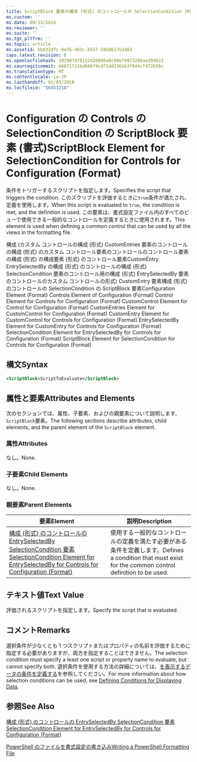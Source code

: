 ```yaml
---
title: ScriptBlock 要素の構成 (形式) のコントロールの SelectionCondition |Microsoft Docs
ms.custom: ''
ms.date: 09/13/2016
ms.reviewer: ''
ms.suite: ''
ms.tgt_pltfrm: ''
ms.topic: article
ms.assetid: bb032dfc-9ef6-403c-b557-5858617e3483
caps.latest.revision: 6
ms.openlocfilehash: 102987970152420896a0c986f0973280ae209623
ms.sourcegitcommit: b6871f21bd666f9cd71dd336bb3f844cf472b56c
ms.translationtype: MT
ms.contentlocale: ja-JP
ms.lasthandoff: 02/03/2019
ms.locfileid: "56853218"
---
```

# <a name="scriptblock-element-for-selectioncondition-for-controls-for-configuration-format"></a><span data-ttu-id="673e1-102">Configuration の Controls の SelectionCondition の ScriptBlock 要素 (書式)</span><span class="sxs-lookup"><span data-stu-id="673e1-102">ScriptBlock Element for SelectionCondition for Controls for Configuration (Format)</span></span>

<span data-ttu-id="673e1-103">条件をトリガーするスクリプトを指定します。</span><span class="sxs-lookup"><span data-stu-id="673e1-103">Specifies the script that triggers the condition.</span></span> <span data-ttu-id="673e1-104">このスクリプトを評価するときに`true`条件が満たされ、定義を使用します。</span><span class="sxs-lookup"><span data-stu-id="673e1-104">When this script is evaluated to `true`, the condition is met, and the definition is used.</span></span> <span data-ttu-id="673e1-105">この要素は、書式設定ファイル内のすべてのビューで使用できる一般的なコントロールを定義するときに使用されます。</span><span class="sxs-lookup"><span data-stu-id="673e1-105">This element is used when defining a common control that can be used by all the views in the formatting file.</span></span>

<span data-ttu-id="673e1-106">構成 (カスタム コントロールの構成 (形式) CustomEntries 要素のコントロールの構成 (形式) のカスタム コントロール要素のコントロールのコントロール要素の構成 (形式) の構成要素 (形式) のコントロール要素CustomEntry EntrySelectedBy の構成 (形式) のコントロールの構成 (形式) SelectionCondition 要素のコントロール用の構成 (形式) EntrySelectedBy 要素のコントロールのカスタム コントロールの形式) CustomEntry 要素構成 (形式) のコントロールの SelectionCondition の ScriptBlock 要素</span><span class="sxs-lookup"><span data-stu-id="673e1-106">Configuration Element (Format) Controls Element of Configuration (Format) Control Element for Controls for Configuration (Format) CustomControl Element for Control for Configuration (Format) CustomEntries Element for CustomControl for Configuration (Format) CustomEntry Element for CustomControl for Controls for Configuration (Format) EntrySelectedBy Element for CustomEntry for Controls for Configuration (Format) SelectionCondition Element for EntrySelectedBy for Controls for Configuration (Format) ScriptBlock Element for SelectionCondition for Controls for Configuration (Format)</span></span>

## <a name="syntax"></a><span data-ttu-id="673e1-107">構文</span><span class="sxs-lookup"><span data-stu-id="673e1-107">Syntax</span></span>

```xml
<ScriptBlock>ScriptToEvaluate</ScriptBlock>
```

## <a name="attributes-and-elements"></a><span data-ttu-id="673e1-108">属性と要素</span><span class="sxs-lookup"><span data-stu-id="673e1-108">Attributes and Elements</span></span>

<span data-ttu-id="673e1-109">次のセクションでは、属性、子要素、およびの親要素について説明します、`ScriptBlock`要素。</span><span class="sxs-lookup"><span data-stu-id="673e1-109">The following sections describe attributes, child elements, and the parent element of the `ScriptBlock` element.</span></span>

### <a name="attributes"></a><span data-ttu-id="673e1-110">属性</span><span class="sxs-lookup"><span data-stu-id="673e1-110">Attributes</span></span>

<span data-ttu-id="673e1-111">なし。</span><span class="sxs-lookup"><span data-stu-id="673e1-111">None.</span></span>

### <a name="child-elements"></a><span data-ttu-id="673e1-112">子要素</span><span class="sxs-lookup"><span data-stu-id="673e1-112">Child Elements</span></span>

<span data-ttu-id="673e1-113">なし。</span><span class="sxs-lookup"><span data-stu-id="673e1-113">None.</span></span>

### <a name="parent-elements"></a><span data-ttu-id="673e1-114">親要素</span><span class="sxs-lookup"><span data-stu-id="673e1-114">Parent Elements</span></span>

|<span data-ttu-id="673e1-115">要素</span><span class="sxs-lookup"><span data-stu-id="673e1-115">Element</span></span>|<span data-ttu-id="673e1-116">説明</span><span class="sxs-lookup"><span data-stu-id="673e1-116">Description</span></span>|
|-------------|-----------------|
|[<span data-ttu-id="673e1-117">構成 (形式) のコントロールの EntrySelectedBy SelectionCondition 要素</span><span class="sxs-lookup"><span data-stu-id="673e1-117">SelectionCondition Element for EntrySelectedBy for Controls for Configuration (Format)</span></span>](./selectioncondition-element-for-entryselectedby-for-controls-for-configuration-format.md)|<span data-ttu-id="673e1-118">使用する一般的なコントロールの定義を満たす必要がある条件を定義します。</span><span class="sxs-lookup"><span data-stu-id="673e1-118">Defines a condition that must exist for the common control definition to be used.</span></span>|

## <a name="text-value"></a><span data-ttu-id="673e1-119">テキスト値</span><span class="sxs-lookup"><span data-stu-id="673e1-119">Text Value</span></span>

<span data-ttu-id="673e1-120">評価されるスクリプトを指定します。</span><span class="sxs-lookup"><span data-stu-id="673e1-120">Specify the script that is evaluated.</span></span>

## <a name="remarks"></a><span data-ttu-id="673e1-121">コメント</span><span class="sxs-lookup"><span data-stu-id="673e1-121">Remarks</span></span>

<span data-ttu-id="673e1-122">選択条件が少なくとも 1 つスクリプトまたはプロパティの名前を評価するために指定する必要がありますが、両方を指定することはできません。</span><span class="sxs-lookup"><span data-stu-id="673e1-122">The selection condition must specify a least one script or property name to evaluate, but cannot specify both.</span></span> <span data-ttu-id="673e1-123">選択条件を使用する方法の詳細については、[を表示するデータの条件を定義する](./defining-conditions-for-displaying-data.md)を参照してください。</span><span class="sxs-lookup"><span data-stu-id="673e1-123">For more information about how selection conditions can be used, see [Defining Conditions for Displaying Data](./defining-conditions-for-displaying-data.md).</span></span>

## <a name="see-also"></a><span data-ttu-id="673e1-124">参照</span><span class="sxs-lookup"><span data-stu-id="673e1-124">See Also</span></span>

[<span data-ttu-id="673e1-125">構成 (形式) のコントロールの EntrySelectedBy SelectionCondition 要素</span><span class="sxs-lookup"><span data-stu-id="673e1-125">SelectionCondition Element for EntrySelectedBy for Controls for Configuration (Format)</span></span>](./selectioncondition-element-for-entryselectedby-for-controls-for-configuration-format.md)

[<span data-ttu-id="673e1-126">PowerShell のファイルを書式設定の書き込み</span><span class="sxs-lookup"><span data-stu-id="673e1-126">Writing a PowerShell Formatting File</span></span>](./writing-a-powershell-formatting-file.md)
